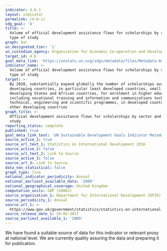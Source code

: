 ```yaml
---
indicator: 4.b.1
layout: indicator
permalink: /4-b-1/
sdg_goal: '4'
title: >-
  Volume of official development assistance flows for scholarships by sector and
  type of study
graph: bar
un_designated_tier: '1'
un_custodian_agency: Organisation for Economic Co-operation and Development (OECD)
target_id: 4.b
goal_meta_link: 'https://unstats.un.org/sdgs/metadata/files/Metadata-04-0B-01.pdf'
indicator_name: >-
  Volume of official development assistance flows for scholarships by sector and
  type of study
target: >-
  By 2020, substantially expand globally the number of scholarships available to
  developing countries, in particular least developed countries, small island
  developing States and African countries, for enrolment in higher education,
  including vocational training and information and communications technology,
  technical, engineering and scientific programmes, in developed countries and
  other developing countries
graph_title: >-
  Official development assistance flows for scholarships by sector and type of
  study
reporting_status: complete
published: true
goal_meta_link_text: 'UN Sustainable Development Goals Indicator Metadata: 4.b.1'
source_active_1: true
source_url_text_1: Statistics on International Development 2016
source_active_2: false
source_url_text_2: Link to Source
source_active_3: false
source_url_3: Link to Source
data_non_statistical: false
graph_type: line
national_indicator_periodicity: Annual
national_earliest_available_data: '2009'
national_geographical_coverage: United Kingdom
computation_units: GBP (£000s)
source_organisation_1: Department for International Development (DFID)
source_periodicity_1: Annual
source_url_1: >-
  https://www.gov.uk/government/statistics/statistics-on-international-development-2016
source_release_date_1: 29-03-2017
source_earliest_available_1: '2009'
---
```


We have found a suitable source of data for this indicator or relevant proxy at national level. We are currently quality assuring the data and preparing it for publication.
